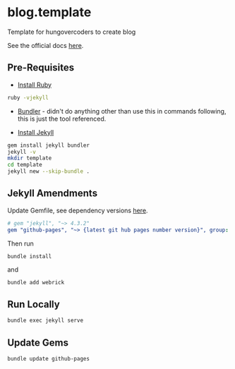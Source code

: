 # blog.template
Template for hungovercoders to create blog

See the official docs [here](https://docs.github.com/en/pages/setting-up-a-github-pages-site-with-jekyll/creating-a-github-pages-site-with-jekyll).

## Pre-Requisites

* [Install Ruby](https://rubyinstaller.org/downloads/)

```bash
ruby -vjekyll 
```

* [Bundler](https://bundler.io/) - didn't do anything other than use this in commands following, this is just the tool referenced.

* [Install Jekyll](https://jekyllrb.com/docs/installation/windows/)

```bash
gem install jekyll bundler
jekyll -v
mkdir template
cd template
jekyll new --skip-bundle .
```

## Jekyll Amendments

Update Gemfile, see dependency versions [here](https://pages.github.com/versions/).

```yaml
# gem "jekyll", "~> 4.3.2"
gem "github-pages", "~> {latest git hub pages number version}", group: :jekyll_plugins
```

Then run 

```bash
bundle install
```

and

```
bundle add webrick
```

## Run Locally

```bash
bundle exec jekyll serve
```

## Update Gems

```bash
bundle update github-pages
```





